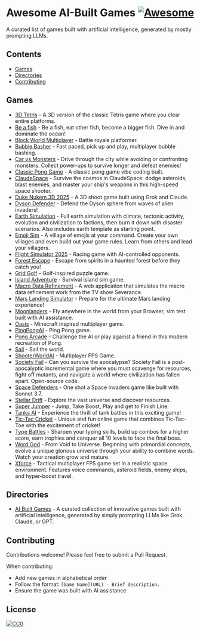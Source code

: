 # Awesome AI-Built Games [![Awesome](https://awesome.re/badge.svg)](https://awesome.re)

A curated list of games built with artificial intelligence, generated by mostly prompting LLMs.

## Contents

- [Games](#games)
- [Directories](#directories)
- [Contributing](#contributing)

## Games

- [3D Tetris](https://3d-tetris-platforms.lovable.app/) - A 3D version of the classic Tetris game where you clear entire platforms.
- [Be a fish](https://www.be-a-fish.com/) - Be a fish, eat other fish, become a bigger fish. Dive in and dominate the ocean!
- [Block World Multiplayer](https://block-world-frontend-production.up.railway.app/) - Battle royale platformer.
- [Bubble Basher](https://bubblebasher.com) - Fast paced, pick up and play, multiplayer bubble bashing.
- [Car vs Monsters](https://3d-racer.netlify.app/) - Drive through the city while avoiding or confronting monsters. Collect power-ups to survive longer and defeat enemies!
- [Classic Pong Game](https://maekitgames.com/pong) - A classic pong game vibe coding built.
- [ClaudeSpace](https://ladegeraet.github.io/claudespace/) - Survive the cosmos in ClaudeSpace: dodge asteroids, blast enemies, and master your ship's weapons in this high-speed space shooter.
- [Duke Nukem 3D 2025](https://duke.jobboardsearch.com/) - A 3D shoot game built using Grok and Claude.
- [Dyson Defender](https://dyson-defender.vercel.app/) - Defend the Dyson sphere from waves of alien invaders!
- [Earth Simulation](https://o3-experiments-nextjs.fly.dev/earth) - Full earth simulation with climate, tectonic activity, evolution and civilization to factions, then burn it down with disaster scenarios. Also includes earth template as starting point.
- [Emoji Sim](https://emojisim.com/) - A village of emojis at your command. Create your own villages and even build out your game rules. Learn from others and lead your villagers.
- [Flight Simulator 2025](https://fly.pieter.com/) - Racing game with AI-controlled opponents.
- [Forest Escape](https://www.escape.alexandre-grisey.fr/) - Escape from spirits in a haunted forest before they catch you!
- [Grid Golf](https://gridgolf.netlify.app/) - Golf-inspired puzzle game.
- [Island Adventure](https://ja.sperdeboer.nl/island/) - Survival island sim game.
- [Macro Data Refinement](https://macro-data-refinement-five.vercel.app/) - A web application that simulates the macro data refinement work from the TV show Severance.
- [Mars Landing Simulator](https://marslanding.vercel.app/) - Prepare for the ultimate Mars landing experience!
- [Moonlanders](https://m.moonlanders.net/) - Fly anywhere in the world from your Browser, sim test built with AI assistance.
- [Oasis](https://oasis.decart.ai/) - Minecraft inspired multiplayer game.
- [PingPongAI](https://pingpongai.vercel.app/) - Ping Pong game.
- [Pong Arcade](https://www.pongarcade.com/) - Challenge the AI or play against a friend in this modern recreation of Pong.
- [Sail](https://nmanzini.github.io/sail/) - Sail the world.
- [ShooterWorldAI](https://shooterworldai.com/) - Multiplayer FPS Game.
- [Society Fail](https://society.fail/) - Can you survive the apocalypse? Society Fail is a post-apocalyptic incremental game where you must scavenge for resources, fight off mutants, and navigate a world where civilization has fallen apart. Open-source code.
- [Space Defenders](https://jasonleow.com/space-defenders/) - One shot a Space Invaders game like built with Sonnet 3.7.
- [Stellar Drift](https://stellar-drift.web.app/) - Explore the vast universe and discover resources.
- [Super Jumper](https://super-jumper-game.web.app/) - Jump, Take Boost, Play and get to Finish Line.
- [Tanks AI](https://tanksai.com/) - Experience the thrill of tank battles in this exciting game!
- [Tic-Tac Cricket](https://tictaccricket.netlify.app/) - Unique and fun online game that combines Tic-Tac-Toe with the excitement of cricket!
- [Type Battles](https://www.typebattles.com/) - Sharpen your typing skills, build up combos for a higher score, earn trophies and conquer all 10 levels to face the final boss.
- [Word God](https://www.experimentswithai.com/word-god-mindfulness-game.html) - From Void to Universe. Beginning with primordial concepts, evolve a unique glorious universe through your ability to combine words. Watch your creation grow and mature.
- [Xforce](https://www.xforce.live) - Tactical multiplayer FPS game set in a realistic space environment. Features voice commands, asteroid fields, enemy ships, and hyper-boost travel.

## Directories

- [AI Built Games](https://aibuiltgames.com/) - A curated collection of innovative games built with artificial intelligence, generated by simply prompting LLMs like Grok, Claude, or GPT.

## Contributing

Contributions welcome! Please feel free to submit a Pull Request.

When contributing:
- Add new games in alphabetical order
- Follow the format: `[Game Name](URL) - Brief description.`
- Ensure the game was built with AI assistance

## License

[![CC0](https://licensebuttons.net/p/zero/1.0/88x31.png)](https://creativecommons.org/publicdomain/zero/1.0/)
